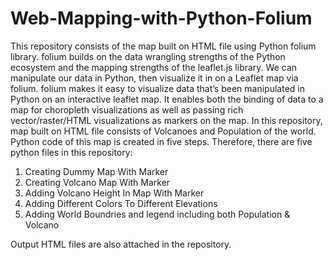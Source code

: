 # Web-Mapping-with-Python-Folium

This repository consists of the map built on HTML file using Python folium library.
folium builds on the data wrangling strengths of the Python ecosystem and the mapping strengths of the leaflet.js library. We can manipulate our data in Python, then visualize it in on a Leaflet map via folium.
folium makes it easy to visualize data that’s been manipulated in Python on an interactive leaflet map. It enables both the binding of data to a map for choropleth visualizations as well as passing rich vector/raster/HTML visualizations as markers on the map.
In this repository, map built on HTML file consists of Volcanoes and Population of the world.
Python code of this map is created in five steps. Therefore, there are five python files in this repository:

  1. Creating Dummy Map With Marker  
  2. Creating Volcano Map With Marker
  3. Adding Volcano Height In Map With Marker
  4. Adding Different Colors To Different Elevations
  5. Adding World Boundries and legend including both Population & Volcano

Output HTML files are also attached in the repository.
